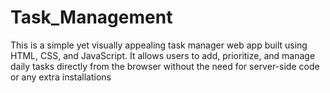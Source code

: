 # Task_Management
This is a simple yet visually appealing task manager web app built using HTML, CSS, and JavaScript. It allows users to add, prioritize, and manage daily tasks directly from the browser without the need for server-side code or any extra installations
